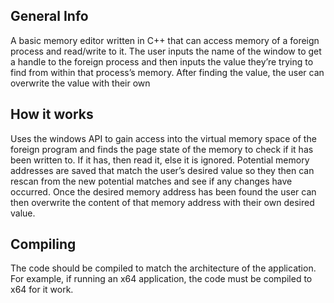 ## General Info
A basic memory editor written in C++ that can access memory of a foreign process and read/write to it. The user inputs the name of the window to get a handle to the foreign process and then inputs the value they’re trying to find from within that process’s memory. After finding the value, the user can overwrite the value with their own
## How it works
Uses the windows API to gain access into the virtual memory space of the foreign program and finds the page state of the memory to check if it has been written to. If it has, then read it, else it is ignored. Potential memory addresses are saved that match the user’s desired value so they then can rescan from the new potential matches and see if any changes have occurred. Once the desired memory address has been found the user can then overwrite the content of that memory address with their own desired value. 
## Compiling 
The code should be compiled to match the architecture of the application. For example, if running an x64 application, the code must be compiled to x64 for it work. 

